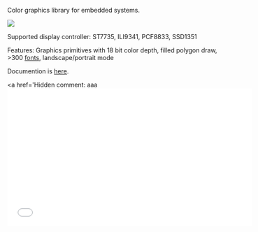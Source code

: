 Color graphics library for embedded systems.

[![](https://api.bintray.com/packages/olikraus/Ucglib/Arduino/images/download.png)](https://bintray.com/olikraus/Ucglib/Arduino/_latestVersion)

Supported display controller: ST7735, ILI9341, PCF8833, SSD1351

Features: Graphics primitives with 18 bit color depth, filled polygon draw, >300 [fonts](fontsize.md), landscape/portrait mode

Documention is [here](ucglib.md).

<a href='Hidden comment: 
aaa<iframe width="560" height="315" src="//www.youtube.com/embed/GSpYY0AMtEU" frameborder="0" allowfullscreen>

Unknown end tag for &lt;/iframe&gt;


'></a>
<a href='http://www.youtube.com/watch?feature=player_embedded&v=GSpYY0AMtEU' target='_blank'><img src='http://img.youtube.com/vi/GSpYY0AMtEU/0.jpg' width='425' height=344 /></a>